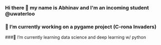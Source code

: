 ### Hi there 👋 my name is Abhinav and I'm an incoming student @uwaterloo
### 🔭 I’m currently working on a pygame project (C-rona Invaders)
###🌱 I’m currently learning data science and deep learning w/ python
<!--
**AbhiByte/AbhiByte** is a ✨ _special_ ✨ repository because its `README.md` (this file) appears on your GitHub profile.

Here are some ideas to get you started:

- 🔭 I’m currently working on ...
- 🌱 I’m currently learning ...
- 👯 I’m looking to collaborate on ...
- 🤔 I’m looking for help with ...
- 💬 Ask me about ...
- 📫 How to reach me: ...
- 😄 Pronouns: ...
- ⚡ Fun fact: ...
-->
